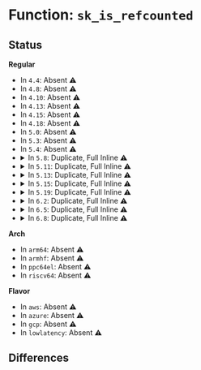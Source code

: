 # Function: <code>sk_is_refcounted</code>

## Status
<b>Regular</b>
<ul>
<li>
In <code>4.4</code>: Absent ⚠️
</li>
<li>
In <code>4.8</code>: Absent ⚠️
</li>
<li>
In <code>4.10</code>: Absent ⚠️
</li>
<li>
In <code>4.13</code>: Absent ⚠️
</li>
<li>
In <code>4.15</code>: Absent ⚠️
</li>
<li>
In <code>4.18</code>: Absent ⚠️
</li>
<li>
In <code>5.0</code>: Absent ⚠️
</li>
<li>
In <code>5.3</code>: Absent ⚠️
</li>
<li>
In <code>5.4</code>: Absent ⚠️
</li>
<li>
<details>
<summary>In <code>5.8</code>: Duplicate, Full Inline ⚠️</summary>

**Collision:** Static Duplication

**Inline:** Full

**Transformation:** False

**Instances:**

```
In net/core/sock.c (ffffffff819e4d39)
Location: include/net/sock.h:2555
Inline: True
Inline callers:
  - net/core/sock.c:sock_pfree
```
```
In net/core/filter.c (ffffffff81a2ba0d)
Location: include/net/sock.h:2555
Inline: True
Inline callers:
  - net/core/filter.c:sk_select_reuseport
  - net/core/filter.c:bpf_sk_assign
  - net/core/filter.c:bpf_sk_release
```
```
In net/core/sock_map.c (ffffffff81a4efbd)
Location: include/net/sock.h:2555
Inline: True
Inline callers:
  - net/core/sock_map.c:sock_hash_lookup
  - net/core/sock_map.c:sock_map_lookup
```
```
In net/ipv4/tcp_ipv4.c (ffffffff81ac8b4d)
Location: include/net/sock.h:2555
Inline: True
Inline callers:
  - net/ipv4/tcp_ipv4.c:tcp_v4_rcv
```
```
In net/ipv4/udp.c (ffffffff81ad7833)
Location: include/net/sock.h:2555
Inline: True
Inline callers:
  - net/ipv4/udp.c:__udp4_lib_rcv
```
```
In net/ipv6/udp.c (ffffffff81b5af76)
Location: include/net/sock.h:2555
Inline: True
Inline callers:
  - net/ipv6/udp.c:__udp6_lib_rcv
```
```
In net/ipv6/tcp_ipv6.c (ffffffff81b6a794)
Location: include/net/sock.h:2555
Inline: True
Inline callers:
  - net/ipv6/tcp_ipv6.c:tcp_v6_rcv
```
</details>
</li>
<li>
<details>
<summary>In <code>5.11</code>: Duplicate, Full Inline ⚠️</summary>

**Collision:** Static Duplication

**Inline:** Full

**Transformation:** False

**Instances:**

```
In net/core/sock.c (ffffffff819e4489)
Location: include/net/sock.h:2576
Inline: True
Inline callers:
  - net/core/sock.c:sock_pfree
```
```
In net/core/filter.c (ffffffff81a304bb)
Location: include/net/sock.h:2576
Inline: True
Inline callers:
  - net/core/filter.c:bpf_sk_lookup_assign
  - net/core/filter.c:sk_select_reuseport
  - net/core/filter.c:bpf_sk_assign
  - net/core/filter.c:bpf_sk_release
```
```
In net/core/sock_map.c (ffffffff81a54b8c)
Location: include/net/sock.h:2576
Inline: True
Inline callers:
  - net/core/sock_map.c:sock_hash_lookup
  - net/core/sock_map.c:sock_map_lookup
```
```
In net/ipv4/tcp_ipv4.c (ffffffff81ad4aed)
Location: include/net/sock.h:2576
Inline: True
Inline callers:
  - net/ipv4/tcp_ipv4.c:tcp_v4_rcv
```
```
In net/ipv4/udp.c (ffffffff81ae3e83)
Location: include/net/sock.h:2576
Inline: True
Inline callers:
  - net/ipv4/udp.c:__udp4_lib_rcv
```
```
In net/ipv6/udp.c (ffffffff81b6973c)
Location: include/net/sock.h:2576
Inline: True
Inline callers:
  - net/ipv6/udp.c:__udp6_lib_rcv
```
```
In net/ipv6/tcp_ipv6.c (ffffffff81b791e3)
Location: include/net/sock.h:2576
Inline: True
Inline callers:
  - net/ipv6/tcp_ipv6.c:tcp_v6_rcv
```
</details>
</li>
<li>
<details>
<summary>In <code>5.13</code>: Duplicate, Full Inline ⚠️</summary>

**Collision:** Static Duplication

**Inline:** Full

**Transformation:** False

**Instances:**

```
In net/core/sock.c (ffffffff819ca699)
Location: include/net/sock.h:2612
Inline: True
Inline callers:
  - net/core/sock.c:sock_pfree
```
```
In net/core/filter.c (ffffffff81a17424)
Location: include/net/sock.h:2612
Inline: True
Inline callers:
  - net/core/filter.c:bpf_sk_lookup_assign
  - net/core/filter.c:sk_select_reuseport
  - net/core/filter.c:bpf_sk_assign
  - net/core/filter.c:bpf_sk_release
```
```
In net/core/sock_map.c (ffffffff81a5104c)
Location: include/net/sock.h:2612
Inline: True
Inline callers:
  - net/core/sock_map.c:sock_hash_lookup
  - net/core/sock_map.c:sock_map_lookup
```
```
In net/ipv4/tcp_ipv4.c (ffffffff81abfb9a)
Location: include/net/sock.h:2612
Inline: True
Inline callers:
  - net/ipv4/tcp_ipv4.c:tcp_v4_rcv
```
```
In net/ipv4/udp.c (ffffffff81acf070)
Location: include/net/sock.h:2612
Inline: True
Inline callers:
  - net/ipv4/udp.c:__udp4_lib_rcv
```
```
In net/ipv6/udp.c (ffffffff81b57a3a)
Location: include/net/sock.h:2612
Inline: True
Inline callers:
  - net/ipv6/udp.c:__udp6_lib_rcv
```
```
In net/ipv6/tcp_ipv6.c (ffffffff81b67d1d)
Location: include/net/sock.h:2612
Inline: True
Inline callers:
  - net/ipv6/tcp_ipv6.c:tcp_v6_rcv
```
</details>
</li>
<li>
<details>
<summary>In <code>5.15</code>: Duplicate, Full Inline ⚠️</summary>

**Collision:** Static Duplication

**Inline:** Full

**Transformation:** False

**Instances:**

```
In net/core/sock.c (ffffffff81a79e87)
Location: include/net/sock.h:2671
Inline: True
Inline callers:
  - net/core/sock.c:sock_pfree
```
```
In net/core/filter.c (ffffffff81acdec2)
Location: include/net/sock.h:2671
Inline: True
Inline callers:
  - net/core/filter.c:bpf_sk_lookup_assign
  - net/core/filter.c:sk_select_reuseport
  - net/core/filter.c:bpf_sk_assign
  - net/core/filter.c:bpf_sk_release
```
```
In net/core/sock_map.c (ffffffff81b09390)
Location: include/net/sock.h:2671
Inline: True
Inline callers:
  - net/core/sock_map.c:sock_hash_lookup
  - net/core/sock_map.c:sock_map_lookup
```
```
In net/netfilter/nf_queue.c (ffffffff81b3f301)
Location: include/net/sock.h:2671
Inline: True
Inline callers:
  - net/netfilter/nf_queue.c:__nf_queue
```
```
In net/ipv4/tcp_ipv4.c (ffffffff81b7d714)
Location: include/net/sock.h:2671
Inline: True
Inline callers:
  - net/ipv4/tcp_ipv4.c:tcp_v4_rcv
```
```
In net/ipv4/udp.c (ffffffff81b8db54)
Location: include/net/sock.h:2671
Inline: True
Inline callers:
  - net/ipv4/udp.c:__udp4_lib_rcv
```
```
In net/ipv6/udp.c (ffffffff81c1f022)
Location: include/net/sock.h:2671
Inline: True
Inline callers:
  - net/ipv6/udp.c:__udp6_lib_rcv
```
```
In net/ipv6/tcp_ipv6.c (ffffffff81c2f96c)
Location: include/net/sock.h:2671
Inline: True
Inline callers:
  - net/ipv6/tcp_ipv6.c:tcp_v6_rcv
```
</details>
</li>
<li>
<details>
<summary>In <code>5.19</code>: Duplicate, Full Inline ⚠️</summary>

**Collision:** Static Duplication

**Inline:** Full

**Transformation:** False

**Instances:**

```
In net/core/sock.c (ffffffff81bedb87)
Location: include/net/sock.h:2781
Inline: True
```
```
In net/core/filter.c (ffffffff81c4bc37)
Location: include/net/sock.h:2781
Inline: True
Inline callers:
  - net/core/filter.c:bpf_sk_lookup_assign
  - net/core/filter.c:sk_select_reuseport
  - net/core/filter.c:bpf_sk_assign
  - net/core/filter.c:bpf_sk_release
```
```
In net/core/sock_map.c (ffffffff81c8f45f)
Location: include/net/sock.h:2781
Inline: True
Inline callers:
  - net/core/sock_map.c:sock_hash_lookup
  - net/core/sock_map.c:sock_map_lookup
```
```
In net/netfilter/nf_queue.c (ffffffff81ccba65)
Location: include/net/sock.h:2781
Inline: True
Inline callers:
  - net/netfilter/nf_queue.c:__nf_queue
```
```
In net/ipv4/tcp_ipv4.c (ffffffff81d0d6b8)
Location: include/net/sock.h:2781
Inline: True
Inline callers:
  - net/ipv4/tcp_ipv4.c:tcp_v4_rcv
```
```
In net/ipv4/udp.c (ffffffff81d1ecfc)
Location: include/net/sock.h:2781
Inline: True
Inline callers:
  - net/ipv4/udp.c:__udp4_lib_rcv
```
```
In net/ipv6/udp.c (ffffffff81dbb8a5)
Location: include/net/sock.h:2781
Inline: True
Inline callers:
  - net/ipv6/udp.c:__udp6_lib_rcv
```
```
In net/ipv6/tcp_ipv6.c (ffffffff81dccde3)
Location: include/net/sock.h:2781
Inline: True
Inline callers:
  - net/ipv6/tcp_ipv6.c:tcp_v6_rcv
```
</details>
</li>
<li>
<details>
<summary>In <code>6.2</code>: Duplicate, Full Inline ⚠️</summary>

**Collision:** Static Duplication

**Inline:** Full

**Transformation:** False

**Instances:**

```
In net/core/sock.c (ffffffff81d9ae07)
Location: include/net/sock.h:2827
Inline: True
```
```
In net/core/filter.c (ffffffff81dfbc67)
Location: include/net/sock.h:2827
Inline: True
Inline callers:
  - net/core/filter.c:bpf_sk_lookup_assign
  - net/core/filter.c:sk_select_reuseport
  - net/core/filter.c:bpf_sk_assign
  - net/core/filter.c:bpf_sk_release
```
```
In net/core/sock_map.c (ffffffff81e4a6ff)
Location: include/net/sock.h:2827
Inline: True
Inline callers:
  - net/core/sock_map.c:sock_hash_lookup
  - net/core/sock_map.c:sock_map_lookup
```
```
In net/netfilter/nf_queue.c (ffffffff81e8b8b5)
Location: include/net/sock.h:2827
Inline: True
Inline callers:
  - net/netfilter/nf_queue.c:__nf_queue
```
```
In net/ipv4/tcp_ipv4.c (ffffffff81ed3073)
Location: include/net/sock.h:2827
Inline: True
Inline callers:
  - net/ipv4/tcp_ipv4.c:tcp_v4_rcv
```
```
In net/ipv4/udp.c (ffffffff81ee5ce8)
Location: include/net/sock.h:2827
Inline: True
Inline callers:
  - net/ipv4/udp.c:__udp4_lib_rcv
```
```
In net/ipv6/udp.c (ffffffff81f8b9e4)
Location: include/net/sock.h:2827
Inline: True
Inline callers:
  - net/ipv6/udp.c:__udp6_lib_rcv
```
```
In net/ipv6/tcp_ipv6.c (ffffffff81f9def0)
Location: include/net/sock.h:2827
Inline: True
Inline callers:
  - net/ipv6/tcp_ipv6.c:tcp_v6_rcv
```
</details>
</li>
<li>
<details>
<summary>In <code>6.5</code>: Duplicate, Full Inline ⚠️</summary>

**Collision:** Static Duplication

**Inline:** Full

**Transformation:** False

**Instances:**

```
In net/core/sock.c (ffffffff81e09681)
Location: include/net/sock.h:2815
Inline: True
```
```
In net/core/filter.c (ffffffff81e6cb4d)
Location: include/net/sock.h:2815
Inline: True
Inline callers:
  - net/core/filter.c:bpf_sk_lookup_assign
  - net/core/filter.c:sk_select_reuseport
  - net/core/filter.c:bpf_sk_assign
  - net/core/filter.c:bpf_sk_release
```
```
In net/core/sock_map.c (ffffffff81ea5e0b)
Location: include/net/sock.h:2815
Inline: True
Inline callers:
  - net/core/sock_map.c:sock_hash_lookup
  - net/core/sock_map.c:sock_map_lookup
```
```
In net/netfilter/nf_queue.c (ffffffff81ee98ff)
Location: include/net/sock.h:2815
Inline: True
Inline callers:
  - net/netfilter/nf_queue.c:__nf_queue
```
```
In net/ipv4/tcp_ipv4.c (ffffffff81f31dcb)
Location: include/net/sock.h:2815
Inline: True
Inline callers:
  - net/ipv4/tcp_ipv4.c:tcp_v4_rcv
```
```
In net/ipv4/udp.c (ffffffff81f455cb)
Location: include/net/sock.h:2815
Inline: True
Inline callers:
  - net/ipv4/udp.c:__udp4_lib_rcv
```
```
In net/ipv6/udp.c (ffffffff81fec0e7)
Location: include/net/sock.h:2815
Inline: True
Inline callers:
  - net/ipv6/udp.c:__udp6_lib_rcv
```
```
In net/ipv6/tcp_ipv6.c (ffffffff81ffe99d)
Location: include/net/sock.h:2815
Inline: True
Inline callers:
  - net/ipv6/tcp_ipv6.c:tcp_v6_rcv
```
</details>
</li>
<li>
<details>
<summary>In <code>6.8</code>: Duplicate, Full Inline ⚠️</summary>

**Collision:** Static Duplication

**Inline:** Full

**Transformation:** False

**Instances:**

```
In net/core/sock.c (ffffffff81ec6071)
Location: include/net/sock.h:2827
Inline: True
```
```
In net/core/filter.c (ffffffff81f2b57d)
Location: include/net/sock.h:2827
Inline: True
Inline callers:
  - net/core/filter.c:bpf_sk_lookup_assign
  - net/core/filter.c:sk_select_reuseport
  - net/core/filter.c:bpf_sk_assign
  - net/core/filter.c:bpf_sk_release
```
```
In net/core/sock_map.c (ffffffff81f688cb)
Location: include/net/sock.h:2827
Inline: True
Inline callers:
  - net/core/sock_map.c:sock_hash_lookup
  - net/core/sock_map.c:sock_map_lookup
```
```
In net/netfilter/nf_queue.c (ffffffff81fad69e)
Location: include/net/sock.h:2827
Inline: True
Inline callers:
  - net/netfilter/nf_queue.c:__nf_queue
```
```
In net/ipv4/tcp_ipv4.c (ffffffff81ff4e21)
Location: include/net/sock.h:2827
Inline: True
Inline callers:
  - net/ipv4/tcp_ipv4.c:__inet_lookup_skb
```
```
In net/ipv4/udp.c (ffffffff8200b635)
Location: include/net/sock.h:2827
Inline: True
Inline callers:
  - net/ipv4/udp.c:__udp4_lib_rcv
```
```
In net/ipv6/udp.c (ffffffff820b75f4)
Location: include/net/sock.h:2827
Inline: True
```
```
In net/ipv6/tcp_ipv6.c (ffffffff820c930d)
Location: include/net/sock.h:2827
Inline: True
Inline callers:
  - net/ipv6/tcp_ipv6.c:__inet6_lookup_skb
```
</details>
</li>
</ul>
<b>Arch</b>
<ul>
<li>
In <code>arm64</code>: Absent ⚠️
</li>
<li>
In <code>armhf</code>: Absent ⚠️
</li>
<li>
In <code>ppc64el</code>: Absent ⚠️
</li>
<li>
In <code>riscv64</code>: Absent ⚠️
</li>
</ul>
<b>Flavor</b>
<ul>
<li>
In <code>aws</code>: Absent ⚠️
</li>
<li>
In <code>azure</code>: Absent ⚠️
</li>
<li>
In <code>gcp</code>: Absent ⚠️
</li>
<li>
In <code>lowlatency</code>: Absent ⚠️
</li>
</ul>

## Differences
